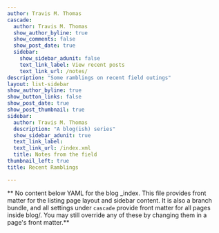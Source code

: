 ```yaml
---
author: Travis M. Thomas
cascade:
  author: Travis M. Thomas
  show_author_byline: true
  show_comments: false
  show_post_date: true
  sidebar:
    show_sidebar_adunit: false
    text_link_label: View recent posts
    text_link_url: /notes/
description: "Some ramblings on recent field outings"
layout: list-sidebar
show_author_byline: true
show_button_links: false
show_post_date: true
show_post_thumbnail: true
sidebar:
  author: Travis M. Thomas
  description: "A blog(ish) series"
  show_sidebar_adunit: true
  text_link_label: 
  text_link_url: /index.xml
  title: Notes from the field
thumbnail_left: true
title: Recent Ramblings

---
```










** No content below YAML for the blog _index. This file provides front matter for the listing page layout and sidebar content. It is also a branch bundle, and all settings under `cascade` provide front matter for all pages inside blog/. You may still override any of these by changing them in a page's front matter.**
